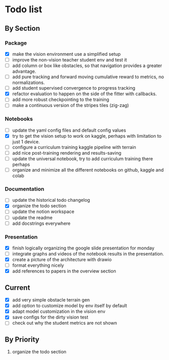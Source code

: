 # Todo list

## By Section

### Package
- [X] make the vision environment use a simplified setup
- [ ] improve the non-vision teacher student env and test it
- [ ] add column or box like obstacles, so that navigation provides a greater advantage.
- [ ] add pure tracking and forward moving cumulative reward to metrics, no normalizations.
- [ ] add student supervised convergence to progress tracking
- [X] refactor evaluation to happen on the side of the fitter with callbacks.
- [ ] add more robust checkpointing to the training
- [ ] make a continuous version of the stripes tiles (zig-zag)

### Notebooks
- [ ] update the yaml config files and default config values
- [X] try to get the vision setup to work on kaggle, perhaps with limitation to just 1 device.
- [ ] configure a curriculum training kaggle pipeline with terrain
- [ ] add nice post-training rendering and results-saving
- [ ] update the universal notebook, try to add curriculum training there perhaps
- [ ] organize and minimize all the different notebooks on github, kaggle and colab

### Documentation
- [ ] update the historical todo changelog
- [X] organize the todo section
- [ ] update the notion workspace
- [ ] update the readme
- [ ] add docstrings everywhere

###  Presentation
- [X] finish logically organizing the google slide presentation for monday
- [ ] integrate graphs and videos of the notebook results in the presentation.
- [X] create a picture of the architecture with drawio
- [ ] format everything nicely
- [X] add references to papers in the overview section

## Current
- [X] add very simple obstacle terrain gen
- [X] add option to customize model by env itself by default
- [X] adapt model customization in the vision env
- [X] save configs for the dirty vision test
- [ ] check out why the student metrics are not shown

## By Priority

1. organize the todo section